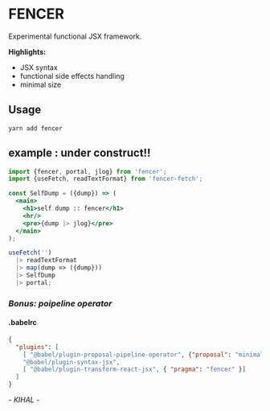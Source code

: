 # FENCER
Experimental functional JSX framework.

**Highlights:**
- JSX syntax
- functional side effects handling
- minimal size

## Usage
```yarn add fencer```

## example : under construct!!

```jsx
import {fencer, portal, jlog} from 'fencer';
import {useFetch, readTextFormat} from 'fencer-fetch';

const SelfDump = ({dump}) => (
  <main>
    <h1>self dump :: fencer</h1>
    <hr/>
    <pre>{dump |> jlog}</pre>
  </main>
);

useFetch('')
  |> readTextFormat
  |> map(dump => ({dump}))
  |> SelfDump
  |> portal;
```

### *Bonus: poipeline operator*

#### **.babelrc**
```json
{
  "plugins": [
    [ "@babel/plugin-proposal-pipeline-operator", {"proposal": "minimal"}],
    "@babel/plugin-syntax-jsx",    
    [ "@babel/plugin-transform-react-jsx", { "pragma": "fencer" }]    
  ]
}
```

*- KIHAL -*